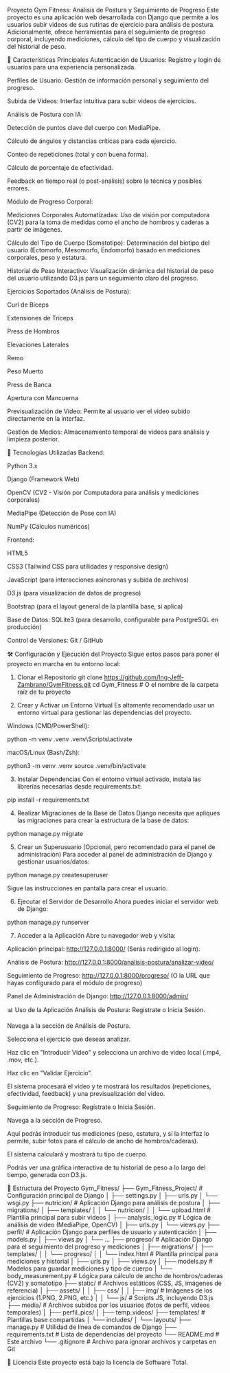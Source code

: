 Proyecto Gym Fitness: Análisis de Postura y Seguimiento de Progreso
Este proyecto es una aplicación web desarrollada con Django que permite a los usuarios subir videos de sus rutinas de ejercicio para análisis de postura. Adicionalmente, ofrece herramientas para el seguimiento de progreso corporal, incluyendo mediciones, cálculo del tipo de cuerpo y visualización del historial de peso.

🌟 Características Principales
Autenticación de Usuarios: Registro y login de usuarios para una experiencia personalizada.

Perfiles de Usuario: Gestión de información personal y seguimiento del progreso.

Subida de Videos: Interfaz intuitiva para subir videos de ejercicios.

Análisis de Postura con IA:

Detección de puntos clave del cuerpo con MediaPipe.

Cálculo de ángulos y distancias críticas para cada ejercicio.

Conteo de repeticiones (total y con buena forma).

Cálculo de porcentaje de efectividad.

Feedback en tiempo real (o post-análisis) sobre la técnica y posibles errores.

Módulo de Progreso Corporal:

Mediciones Corporales Automatizadas: Uso de visión por computadora (CV2) para la toma de medidas como el ancho de hombros y caderas a partir de imágenes.

Cálculo del Tipo de Cuerpo (Somatotipo): Determinación del biotipo del usuario (Ectomorfo, Mesomorfo, Endomorfo) basado en mediciones corporales, peso y estatura.

Historial de Peso Interactivo: Visualización dinámica del historial de peso del usuario utilizando D3.js para un seguimiento claro del progreso.

Ejercicios Soportados (Análisis de Postura):

Curl de Bíceps

Extensiones de Tríceps

Press de Hombros

Elevaciones Laterales

Remo

Peso Muerto

Press de Banca

Apertura con Mancuerna

Previsualización de Video: Permite al usuario ver el video subido directamente en la interfaz.

Gestión de Medios: Almacenamiento temporal de videos para análisis y limpieza posterior.

🚀 Tecnologías Utilizadas
Backend:

Python 3.x

Django (Framework Web)

OpenCV (CV2 - Visión por Computadora para análisis y mediciones corporales)

MediaPipe (Detección de Pose con IA)

NumPy (Cálculos numéricos)

Frontend:

HTML5

CSS3 (Tailwind CSS para utilidades y responsive design)

JavaScript (para interacciones asíncronas y subida de archivos)

D3.js (para visualización de datos de progreso)

Bootstrap (para el layout general de la plantilla base, si aplica)

Base de Datos: SQLite3 (para desarrollo, configurable para PostgreSQL en producción)

Control de Versiones: Git / GitHub

🛠️ Configuración y Ejecución del Proyecto
Sigue estos pasos para poner el proyecto en marcha en tu entorno local:

1. Clonar el Repositorio
git clone <https://github.com/Ing-Jeff-Zambrano/GymFitness.git>
cd Gym_Fitness # O el nombre de la carpeta raíz de tu proyecto

2. Crear y Activar un Entorno Virtual
Es altamente recomendado usar un entorno virtual para gestionar las dependencias del proyecto.

Windows (CMD/PowerShell):

python -m venv .venv
.venv\Scripts\activate

macOS/Linux (Bash/Zsh):

python3 -m venv .venv
source .venv/bin/activate

3. Instalar Dependencias
Con el entorno virtual activado, instala las librerías necesarias desde requirements.txt:

pip install -r requirements.txt

4. Realizar Migraciones de la Base de Datos
Django necesita que apliques las migraciones para crear la estructura de la base de datos:

python manage.py migrate

5. Crear un Superusuario (Opcional, pero recomendado para el panel de administración)
Para acceder al panel de administración de Django y gestionar usuarios/datos:

python manage.py createsuperuser

Sigue las instrucciones en pantalla para crear el usuario.

6. Ejecutar el Servidor de Desarrollo
Ahora puedes iniciar el servidor web de Django:

python manage.py runserver

7. Acceder a la Aplicación
Abre tu navegador web y visita:

Aplicación principal: http://127.0.0.1:8000/ (Serás redirigido al login).

Análisis de Postura: http://127.0.0.1:8000/analisis-postura/analizar-video/

Seguimiento de Progreso: http://127.0.0.1:8000/progreso/ (O la URL que hayas configurado para el módulo de progreso)

Panel de Administración de Django: http://127.0.0.1:8000/admin/

📊 Uso de la Aplicación
Análisis de Postura:
Regístrate o Inicia Sesión.

Navega a la sección de Análisis de Postura.

Selecciona el ejercicio que deseas analizar.

Haz clic en "Introducir Video" y selecciona un archivo de video local (.mp4, .mov, etc.).

Haz clic en "Validar Ejercicio".

El sistema procesará el video y te mostrará los resultados (repeticiones, efectividad, feedback) y una previsualización del video.

Seguimiento de Progreso:
Regístrate o Inicia Sesión.

Navega a la sección de Progreso.

Aquí podrás introducir tus mediciones (peso, estatura, y si la interfaz lo permite, subir fotos para el cálculo de ancho de hombros/caderas).

El sistema calculará y mostrará tu tipo de cuerpo.

Podrás ver una gráfica interactiva de tu historial de peso a lo largo del tiempo, generada con D3.js.

📁 Estructura del Proyecto
Gym_Fitness/
├── Gym_Fitness_Project/         # Configuración principal de Django
│   ├── settings.py
│   ├── urls.py
│   └── wsgi.py
├── nutricion/                   # Aplicación Django para análisis de postura
│   ├── migrations/
│   ├── templates/
│   │   └── nutricion/
│   │       └── upload.html      # Plantilla principal para subir videos
│   ├── analysis_logic.py        # Lógica de análisis de video (MediaPipe, OpenCV)
│   ├── urls.py
│   └── views.py
├── perfil/                      # Aplicación Django para perfiles de usuario y autenticación
│   ├── models.py
│   ├── views.py
│   └── ...
├── progreso/                    # Aplicación Django para el seguimiento del progreso y mediciones
│   ├── migrations/
│   ├── templates/
│   │   └── progreso/
│   │       └── index.html       # Plantilla principal para mediciones y historial
│   ├── urls.py
│   ├── views.py
│   ├── models.py                # Modelos para guardar mediciones y tipo de cuerpo
│   └── body_measurement.py      # Lógica para cálculo de ancho de hombros/caderas (CV2) y somatotipo
├── static/                      # Archivos estáticos (CSS, JS, imágenes de referencia)
│   ├── assets/
│   │   ├── css/
│   │   ├── img/                 # Imágenes de los ejercicios (1.PNG, 2.PNG, etc.)
│   │   └── js/                  # Scripts JS, incluyendo D3.js
├── media/                       # Archivos subidos por los usuarios (fotos de perfil, videos temporales)
│   ├── perfil_pics/
│   ├── temp_videos/
├── templates/                   # Plantillas base compartidas
│   └── includes/
│   └── layouts/
├── manage.py                    # Utilidad de línea de comandos de Django
├── requirements.txt             # Lista de dependencias del proyecto
└── README.md                    # Este archivo
└── .gitignore                   # Archivo para ignorar archivos y carpetas en Git



📄 Licencia
Este proyecto está bajo la licencia de Software Total. 